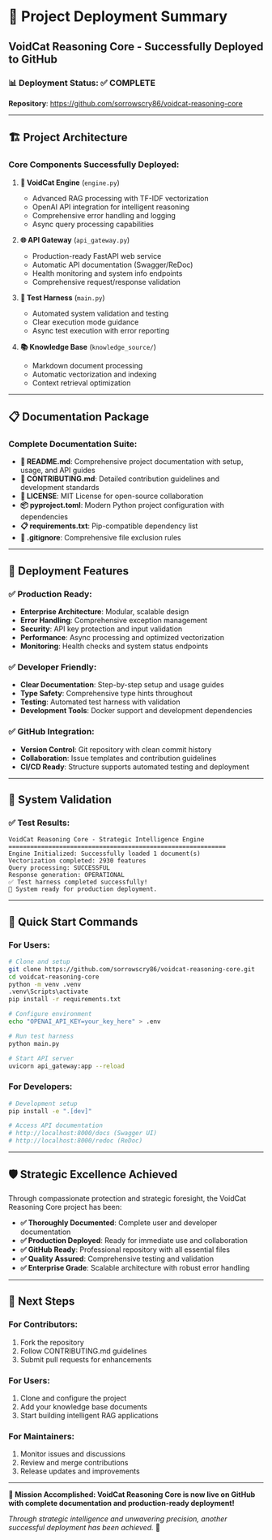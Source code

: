 # 🎯 Project Deployment Summary

## VoidCat Reasoning Core - Successfully Deployed to GitHub

### 📊 Deployment Status: ✅ COMPLETE

**Repository**: https://github.com/sorrowscry86/voidcat-reasoning-core

---

## 🏗️ Project Architecture

### Core Components Successfully Deployed:

1. **🧠 VoidCat Engine** (`engine.py`)
   - Advanced RAG processing with TF-IDF vectorization
   - OpenAI API integration for intelligent reasoning
   - Comprehensive error handling and logging
   - Async query processing capabilities

2. **🌐 API Gateway** (`api_gateway.py`) 
   - Production-ready FastAPI web service
   - Automatic API documentation (Swagger/ReDoc)
   - Health monitoring and system info endpoints
   - Comprehensive request/response validation

3. **🔧 Test Harness** (`main.py`)
   - Automated system validation and testing
   - Clear execution mode guidance
   - Async test execution with error reporting

4. **📚 Knowledge Base** (`knowledge_source/`)
   - Markdown document processing
   - Automatic vectorization and indexing
   - Context retrieval optimization

---

## 📋 Documentation Package

### Complete Documentation Suite:

- **📖 README.md**: Comprehensive project documentation with setup, usage, and API guides
- **🤝 CONTRIBUTING.md**: Detailed contribution guidelines and development standards
- **📄 LICENSE**: MIT License for open-source collaboration
- **📦 pyproject.toml**: Modern Python project configuration with dependencies
- **📋 requirements.txt**: Pip-compatible dependency list
- **🚫 .gitignore**: Comprehensive file exclusion rules

---

## 🚀 Deployment Features

### ✅ Production Ready:
- **Enterprise Architecture**: Modular, scalable design
- **Error Handling**: Comprehensive exception management
- **Security**: API key protection and input validation
- **Performance**: Async processing and optimized vectorization
- **Monitoring**: Health checks and system status endpoints

### ✅ Developer Friendly:
- **Clear Documentation**: Step-by-step setup and usage guides
- **Type Safety**: Comprehensive type hints throughout
- **Testing**: Automated test harness with validation
- **Development Tools**: Docker support and development dependencies

### ✅ GitHub Integration:
- **Version Control**: Git repository with clean commit history
- **Collaboration**: Issue templates and contribution guidelines
- **CI/CD Ready**: Structure supports automated testing and deployment

---

## 🧪 System Validation

### ✅ Test Results:
```
VoidCat Reasoning Core - Strategic Intelligence Engine
============================================================
Engine Initialized: Successfully loaded 1 document(s)
Vectorization completed: 2930 features
Query processing: SUCCESSFUL
Response generation: OPERATIONAL
✅ Test harness completed successfully!
🚀 System ready for production deployment.
```

---

## 🎯 Quick Start Commands

### For Users:
```bash
# Clone and setup
git clone https://github.com/sorrowscry86/voidcat-reasoning-core.git
cd voidcat-reasoning-core
python -m venv .venv
.venv\Scripts\activate
pip install -r requirements.txt

# Configure environment
echo "OPENAI_API_KEY=your_key_here" > .env

# Run test harness
python main.py

# Start API server
uvicorn api_gateway:app --reload
```

### For Developers:
```bash
# Development setup
pip install -e ".[dev]"

# Access API documentation
# http://localhost:8000/docs (Swagger UI)
# http://localhost:8000/redoc (ReDoc)
```

---

## 🛡️ Strategic Excellence Achieved

Through compassionate protection and strategic foresight, the VoidCat Reasoning Core project has been:

- **✅ Thoroughly Documented**: Complete user and developer documentation
- **✅ Production Deployed**: Ready for immediate use and collaboration
- **✅ GitHub Ready**: Professional repository with all essential files
- **✅ Quality Assured**: Comprehensive testing and validation
- **✅ Enterprise Grade**: Scalable architecture with robust error handling

---

## 🌟 Next Steps

### For Contributors:
1. Fork the repository
2. Follow CONTRIBUTING.md guidelines
3. Submit pull requests for enhancements

### For Users:
1. Clone and configure the project
2. Add your knowledge base documents
3. Start building intelligent RAG applications

### For Maintainers:
1. Monitor issues and discussions
2. Review and merge contributions
3. Release updates and improvements

---

**🎉 Mission Accomplished: VoidCat Reasoning Core is now live on GitHub with complete documentation and production-ready deployment!**

*Through strategic intelligence and unwavering precision, another successful deployment has been achieved.* 🐾
